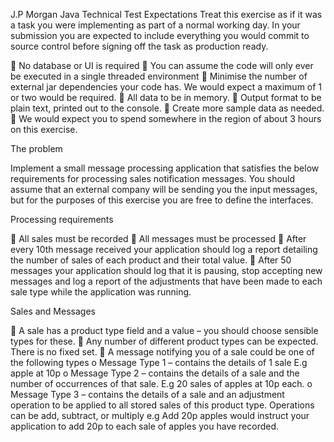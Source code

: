 J.P Morgan Java Technical Test
Expectations
Treat this exercise as if it was a task you were implementing as part of a normal working day. In your
submission you are expected to include everything you would commit to source control before
signing off the task as production ready.

 No database or UI is required
 You can assume the code will only ever be executed in a single threaded environment
 Minimise the number of external jar dependencies your code has. We would expect a
maximum of 1 or two would be required.
 All data to be in memory.
 Output format to be plain text, printed out to the console.
 Create more sample data as needed.
 We would expect you to spend somewhere in the region of about 3 hours on this exercise.

The problem

Implement a small message processing application that satisfies the below requirements for
processing sales notification messages. You should assume that an external company will be sending
you the input messages, but for the purposes of this exercise you are free to define the interfaces.

Processing requirements

 All sales must be recorded
 All messages must be processed
 After every 10th message received your application should log a report detailing the number
of sales of each product and their total value.
 After 50 messages your application should log that it is pausing, stop accepting new
messages and log a report of the adjustments that have been made to each sale type while
the application was running.

Sales and Messages

 A sale has a product type field and a value – you should choose sensible types for these.
 Any number of different product types can be expected. There is no fixed set.
 A message notifying you of a sale could be one of the following types
o Message Type 1 – contains the details of 1 sale E.g apple at 10p
o Message Type 2 – contains the details of a sale and the number of occurrences of
that sale. E.g 20 sales of apples at 10p each.
o Message Type 3 – contains the details of a sale and an adjustment operation to be
applied to all stored sales of this product type. Operations can be add, subtract, or
multiply e.g Add 20p apples would instruct your application to add 20p to each sale
of apples you have recorded.